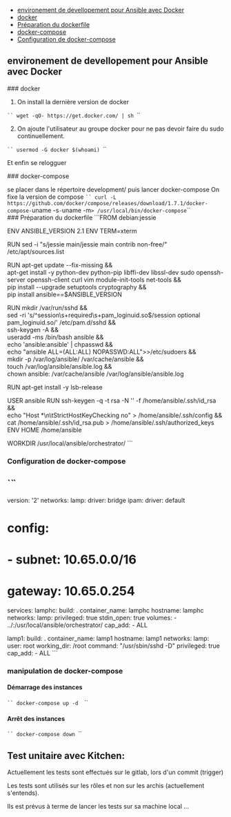 * [environement de devellopement pour Ansible avec Docker](#environement-de-devellopement-pour-Ansible-avec-Docker)
* [docker](#docker)
*   [Préparation du dockerfile](#Préparation-du-dockerfile)
* [docker-compose](#docker-compose)
*  [Configuration de docker-compose](#Configuration-de-docker-compose)

## environement de devellopement pour Ansible avec Docker


### docker

1. On install la dernière version de docker

`̀ ̀ 
wget -qO- https://get.docker.com/ | sh
`̀ ̀ 

2. On ajoute l'utilisateur au groupe docker pour ne pas devoir faire du sudo continuellement.

`̀ ̀ 
usermod -G docker $(whoami)
`̀ ̀ 

Et enfin se relogguer

### docker-compose

se placer dans le répertoire development/ puis lancer docker-compose
On fixe la version de compose
`̀ ̀ 
curl -L https://github.com/docker/compose/releases/download/1.7.1/docker-compose-`uname -s`-`uname -m` > /usr/local/bin/docker-compose
`̀ ̀ 
### Préparation du dockerfile
`̀ ̀ 
FROM debian:jessie

ENV ANSIBLE_VERSION 2.1
ENV TERM=xterm

RUN sed -i "s/jessie main/jessie main contrib non-free/" /etc/apt/sources.list

RUN apt-get update --fix-missing && \
    apt-get install -y python-dev python-pip libffi-dev libssl-dev sudo openssh-server openssh-client curl vim module-init-tools net-tools && \
    pip install --upgrade setuptools cryptography && \
    pip install ansible==$ANSIBLE_VERSION

RUN mkdir /var/run/sshd  && \
    sed -ri 's/^session\s+required\s+pam_loginuid.so$/session optional pam_loginuid.so/' /etc/pam.d/sshd  && \
    ssh-keygen -A  && \
    useradd -ms /bin/bash ansible && \
    echo 'ansible:ansible' | chpasswd  && \
    echo "ansible ALL=(ALL:ALL) NOPASSWD:ALL">>/etc/sudoers && \
    mkdir -p /var/log/ansible/ /var/cache/ansible && \
    touch /var/log/ansible/ansible.log && \
    chown ansible: /var/cache/ansible /var/log/ansible/ansible.log

RUN apt-get install -y lsb-release

USER ansible
RUN ssh-keygen -q -t rsa -N '' -f /home/ansible/.ssh/id_rsa && \
    echo "Host *\n\tStrictHostKeyChecking no" > /home/ansible/.ssh/config && \
    cat /home/ansible/.ssh/id_rsa.pub > /home/ansible/.ssh/authorized_keys
ENV HOME /home/ansible

WORKDIR /usr/local/ansible/orchestrator/
`̀ ̀ 
### Configuration de docker-compose
`̀ ̀ 
---
version: '2'
networks:
  lamp:
    driver: bridge
    ipam:
      driver: default
#      config:
#      - subnet: 10.65.0.0/16
#        gateway: 10.65.0.254

services:
  lamphc:
    build: .
    container_name: lamphc
    hostname: lamphc
    networks:
      lamp:
    privileged: true
    stdin_open: true
    volumes:
      - ../:/usr/local/ansible/orchestrator/
    cap_add:
      - ALL

  lamp1:
    build: .
    container_name: lamp1
    hostname: lamp1
    networks:
      lamp:
    user: root
    working_dir: /root
    command: "/usr/sbin/sshd -D"
    privileged: true
    cap_add:
      - ALL
`̀ ̀ 

### manipulation de docker-compose

#### Démarrage des instances

`̀ ̀ 
docker-compose up -d 
`̀ ̀ 

#### Arrêt des instances

`̀ ̀ 
docker-compose down
`̀ ̀ 

## Test unitaire avec Kitchen:

Actuellement les tests sont effectués sur le gitlab, lors d'un commit (trigger) 

Les tests sont utilisés sur les rôles et non sur les archis (actuellement s'entends).

Ils est prévus à terme de lancer les tests sur sa machine local ...

